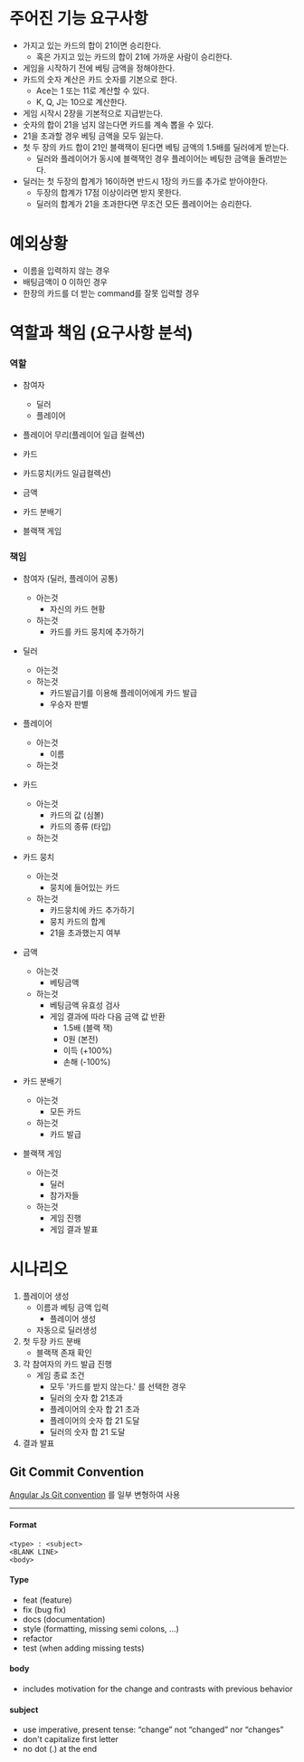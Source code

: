 # 주어진 기능 요구사항

- 가지고 있는 카드의 합이 21이면 승리한다.
  - 혹은 가지고 있는 카드의 합이 21에 가까운 사람이 승리한다.
- 게임을 시작하기 전에 베팅 금액을 정해야한다.
- 카드의 숫자 계산은 카드 숫자를 기본으로 한다.
  - Ace는 1 또는 11로 계산할 수 있다.
  - K, Q, J는 10으로 계산한다.
- 게임 시작시 2장을 기본적으로 지급받는다.
- 숫자의 합이 21을 넘지 않는다면 카드를 계속 뽑을 수 있다.
- 21을 초과할 경우 베팅 금액을 모두 잃는다.
- 첫 두 장의 카드 합이 21인 블랙잭이 된다면 베팅 금액의 1.5배를 딜러에게 받는다.
  - 딜러와 플레이어가 동시에 블랙잭인 경우 플레이어는 베팅한 금액을 돌려받는다.
- 딜러는 첫 두장의 합계가 16이하면 반드시 1장의 카드를 추가로 받아야한다.
  - 두장의 합계가 17점 이상이라면 받지 못한다.
  - 딜러의 합계가 21을 초과한다면 무조건 모든 플레이어는 승리한다.



# 예외상황

- 이름을 입력하지 않는 경우
- 배팅금액이 0 이하인 경우
- 한장의 카드를 더 받는 command를 잘못 입력할 경우



# 역할과 책임 (요구사항 분석)

### 역할

- 참여자
  - 딜러
  - 플레이어
- 플레이어 무리(플레이어 일급 컬렉션)

- 카드
- 카드뭉치(카드 일급컬렉션)
- 금액
- 카드 분배기
- 블랙잭 게임

### 책임

- 참여자 (딜러, 플레이어 공통)
  - 아는것
    - 자신의 카드 현황
  - 하는것
    - 카드를 카드 뭉치에 추가하기

- 딜러
  - 아는것
  - 하는것
    - 카드발급기를 이용해 플레이어에게 카드 발급
    - 우승자 판별
- 플레이어
  - 아는것
    - 이름
  - 하는것
- 카드
  - 아는것
    - 카드의 값 (심볼)
    - 카드의 종류 (타입)
  - 하는것
- 카드 뭉치
  - 아는것
    - 뭉치에 들어있는 카드
  - 하는것
    - 카드뭉치에 카드 추가하기
    - 뭉치 카드의 합계
    - 21을 초과했는지 여부
- 금액
  - 아는것
    - 베팅금액
  - 하는것
    - 베팅금액 유효성 검사
    - 게임 결과에 따라 다음 금액 값 반환
      - 1.5배 (블랙 잭)
      - 0원 (본전)
      - 이득 (+100%)
      - 손해 (-100%)
- 카드 분배기
  - 아는것
    - 모든 카드
  - 하는것
    - 카드 발급
- 블랙잭 게임
  - 아는것
    - 딜러
    - 참가자들
  - 하는것
    - 게임 진행
    - 게임 결과 발표



# 시나리오

1. 플레이어 생성
   - 이름과 베팅 금액 입력 
     - 플레이어 생성
   - 자동으로 딜러생성
2. 첫 두장 카드 분배
   - 블랙잭 존재 확인
3. 각 참여자의 카드 발급 진행
   - 게임 종료 조건
     - 모두 '카드를 받지 않는다.' 를 선택한 경우
     - 딜러의 숫자 합 21초과
     - 플레이어의 숫자 합 21 초과
     - 플레이어의 숫자 합 21 도달
     - 딜러의 숫자 합 21 도달
4. 결과 발표



## Git Commit Convention

[Angular Js Git convention](https://gist.github.com/stephenparish/9941e89d80e2bc58a153) 를 일부 변형하여 사용

------

#### Format

```
<type> : <subject>
<BLANK LINE>
<body>
```



#### Type

- feat (feature)
- fix (bug fix)
- docs (documentation)
- style (formatting, missing semi colons, …)
- refactor
- test (when adding missing tests)



#### body

- includes motivation for the change and contrasts with previous behavior



#### subject

- use imperative, present tense: “change” not “changed” nor “changes”
- don't capitalize first letter
- no dot (.) at the end